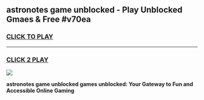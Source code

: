 
## astronotes game unblocked - Play Unblocked Gmaes & Free #v70ea
<h3>
<a href="https://news.freeplayer.one?title=astronotes_game_unblocked&ref=03M">CLICK TO PLAY</a></h3>
<hr>

<h3>
<a href="https://news.freeplayer.one?title=astronotes_game_unblocked&ref=03M">CLICK 2 PLAY</a>
  
</h3>

<a href="https://news.freeplayer.one?title=astronotes_game_unblocked&ref=03M"><img src="https://clearcache.store/games.png"></a>


**astronotes game unblocked games unblocked: Your Gateway to Fun and Accessible Online Gaming**

